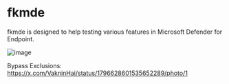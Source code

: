 # fkmde
fkmde is designed to help testing various features in Microsoft Defender for Endpoint.

![image](https://github.com/user-attachments/assets/a26c305c-0b55-49d9-a6bf-18a0367a63cf)

Bypass Exclusions:
https://x.com/VakninHai/status/1796628601535652289/photo/1
